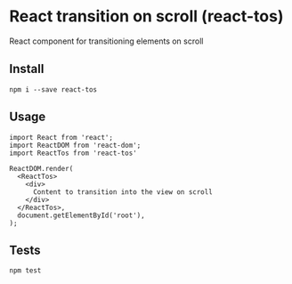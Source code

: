 # React transition on scroll (react-tos)

React component for transitioning elements on scroll

## Install

`npm i --save react-tos`

## Usage

```
import React from 'react';
import ReactDOM from 'react-dom';
import ReactTos from 'react-tos'

ReactDOM.render(
  <ReactTos>
    <div>
      Content to transition into the view on scroll
    </div>
  </ReactTos>,
  document.getElementById('root'),
);
```

## Tests

`npm test`
